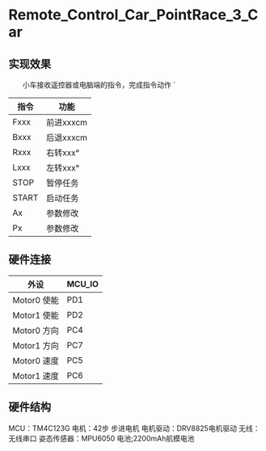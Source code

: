 # Remote_Control_Car_PointRace_3_Car
## 实现效果
&emsp;&emsp;小车接收遥控器或电脑端的指令，完成指令动作
`

指令|功能
---|---
Fxxx|前进xxxcm
Bxxx|后退xxxcm
Rxxx|右转xxx°
Lxxx|左转xxx°
STOP|暂停任务
START|启动任务
Ax|参数修改
Px|参数修改
## 硬件连接
外设|MCU_IO
---|---
Motor0 使能|PD1
Motor1 使能|PD2
Motor0 方向|PC4
Motor1 方向|PC7
Motor0 速度|PC5
Motor1 速度|PC6
## 硬件结构
MCU：TM4C123G
电机：42步 步进电机
电机驱动：DRV8825电机驱动
无线：无线串口
姿态传感器：MPU6050
电池;2200mAh航模电池


